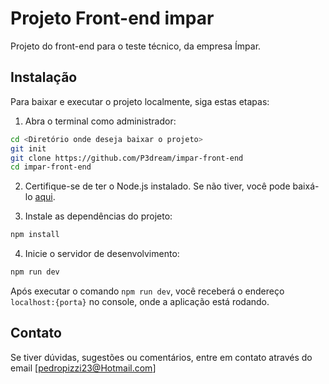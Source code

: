 # Projeto Front-end impar

Projeto do front-end para o teste técnico, da empresa Ímpar.

## Instalação

Para baixar e executar o projeto localmente, siga estas etapas:

1. Abra o terminal como administrador:

```bash
cd <Diretório onde deseja baixar o projeto>
git init
git clone https://github.com/P3dream/impar-front-end
cd impar-front-end
```

2. Certifique-se de ter o Node.js instalado. Se não tiver, você pode baixá-lo [aqui](https://nodejs.org/).

3. Instale as dependências do projeto:

```bash
npm install
```
4. Inicie o servidor de desenvolvimento:

```bash
npm run dev
```

Após executar o comando `npm run dev`, você receberá o endereço `localhost:{porta}` no console, onde a aplicação está rodando.

## Contato

Se tiver dúvidas, sugestões ou comentários, entre em contato através do email [pedropizzi23@Hotmail.com]